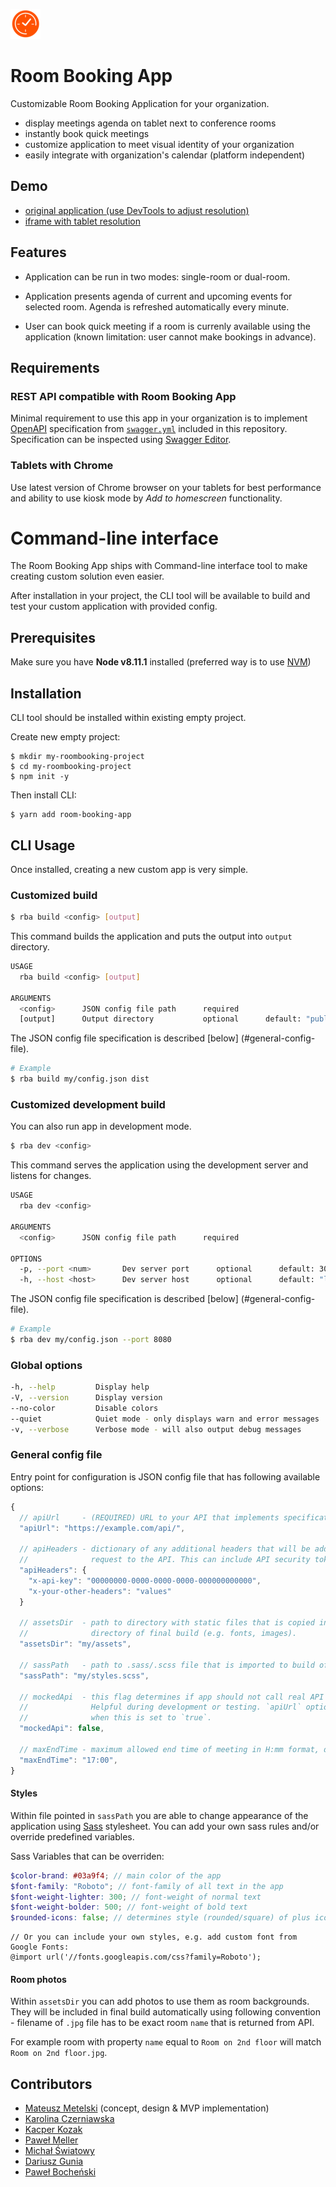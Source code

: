 ![Room Booking App logo](src/img/icon/logo-1x.png)

# Room Booking App

Customizable Room Booking Application for your organization.

* display meetings agenda on tablet next to conference rooms
* instantly book quick meetings
* customize application to meet visual identity of your organization
* easily integrate with organization's calendar (platform independent)

## Demo

* [original application (use DevTools to adjust resolution)](https://siili-room-booking-app.netlify.com/)
* [iframe with tablet resolution](http://quirktools.com/screenfly/#u=http%3A//siili-room-booking-app.netlify.com/&w=800&h=1280&a=23)

## Features

* Application can be run in two modes: single-room or dual-room.

* Application presents agenda of current and upcoming events for selected room. Agenda is refreshed automatically every minute.

* User can book quick meeting if a room is currenly available using the application
  (known limitation: user cannot make bookings in advance).

## Requirements

### REST API compatible with Room Booking App

Minimal requirement to use this app in your organization is to implement
[OpenAPI](https://swagger.io/docs/specification/about/) specification from
[`swagger.yml`](swagger.yml) included in this repository. Specification can be
inspected using [Swagger Editor](https://editor.swagger.io/).

### Tablets with Chrome

Use latest version of Chrome browser on your tablets for best performance and ability
to use kiosk mode by _Add to homescreen_ functionality.

# Command-line interface

The Room Booking App ships with Command-line interface tool to make creating custom solution even easier.

After installation in your project, the CLI tool will be available to build and test your custom
application with provided config.

## Prerequisites

Make sure you have **Node v8.11.1** installed (preferred way is to use
[NVM](https://github.com/creationix/nvm))

## Installation

CLI tool should be installed within existing empty project.

Create new empty project:

```
$ mkdir my-roombooking-project
$ cd my-roombooking-project
$ npm init -y
```

Then install CLI:

```
$ yarn add room-booking-app
```

## CLI Usage

Once installed, creating a new custom app is very simple.

### Customized build

```bash
$ rba build <config> [output]
```

This command builds the application and puts the output into `output` directory.

```bash
USAGE
  rba build <config> [output]

ARGUMENTS
  <config>      JSON config file path      required
  [output]      Output directory           optional      default: "public"
```

The JSON config file specification is described [below] (#general-config-file).

```bash
# Example
$ rba build my/config.json dist
```

### Customized development build

You can also run app in development mode.

```bash
$ rba dev <config>
```

This command serves the application using the development server and listens for changes.

```bash
USAGE
  rba dev <config>

ARGUMENTS
  <config>      JSON config file path      required

OPTIONS
  -p, --port <num>       Dev server port      optional      default: 3000
  -h, --host <host>      Dev server host      optional      default: "localhost"
```

The JSON config file specification is described [below] (#general-config-file).

```bash
# Example
$ rba dev my/config.json --port 8080
```

### Global options

```bash
-h, --help         Display help
-V, --version      Display version
--no-color         Disable colors
--quiet            Quiet mode - only displays warn and error messages
-v, --verbose      Verbose mode - will also output debug messages
```

### General config file

Entry point for configuration is JSON config file that has following available options:

```javascript
{
  // apiUrl     - (REQUIRED) URL to your API that implements specification from `swagger.yml`.
  "apiUrl": "https://example.com/api/",

  // apiHeaders - dictionary of any additional headers that will be added to every
  //              request to the API. This can include API security tokens.
  "apiHeaders": {
    "x-api-key": "00000000-0000-0000-0000-000000000000",
    "x-your-other-headers": "values"
  }

  // assetsDir  - path to directory with static files that is copied into `/assets`
  //              directory of final build (e.g. fonts, images).
  "assetsDir": "my/assets",

  // sassPath   - path to .sass/.scss file that is imported to build of final Sass styles.
  "sassPath": "my/styles.scss",

  // mockedApi  - this flag determines if app should not call real API and use fake data.
  //              Helpful during development or testing. `apiUrl` option is not required
  //              when this is set to `true`.
  "mockedApi": false,

  // maxEndTime - maximum allowed end time of meeting in H:mm format, defaults to "23:59"
  "maxEndTime": "17:00",
}
```

#### Styles

Within file pointed in `sassPath` you are able to change appearance of the application using
[Sass](http://sass-lang.com/) stylesheet. You can add your own sass rules and/or override predefined variables.

Sass Variables that can be overriden:
```scss
$color-brand: #03a9f4; // main color of the app
$font-family: "Roboto"; // font-family of all text in the app
$font-weight-lighter: 300; // font-weight of normal text
$font-weight-bolder: 500; // font-weight of bold text
$rounded-icons: false; // determines style (rounded/square) of plus icon
```
```
// Or you can include your own styles, e.g. add custom font from Google Fonts:
@import url('//fonts.googleapis.com/css?family=Roboto');
```

#### Room photos

Within `assetsDir` you can add photos to use them as room backgrounds. They will be included in final
build automatically using following convention - filename of `.jpg` file has to be exact room `name`
that is returned from API.

For example room with property `name` equal to `Room on 2nd floor` will match
`Room on 2nd floor.jpg`.

## Contributors

* [Mateusz Metelski](http://metelski.pl/) (concept, design & MVP implementation)
* [Karolina Czerniawska](https://www.linkedin.com/in/karolina-czerniawska-992b8465/)
* [Kacper Kozak](https://github.com/KacperKozak/)
* [Paweł Meller](https://github.com/pmeller)
* [Michał Światowy](https://github.com/swiatek25)
* [Dariusz Gunia](https://www.linkedin.com/in/dariuszgunia/)
* [Paweł Bocheński](https://pbochenski.pl/)
